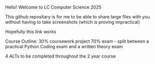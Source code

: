 Hello! Welcome to LC Computer Science 2025

This github repositary is for me to be able to share large files with you without having to take screenshots (which is proving impractical)

Hopefully this link works

Course Outline:
30% coursework project
70% exam - split between a practical Python Coding exam and a written theory exam

4 ALTs to be completed throughout the 2 year course
